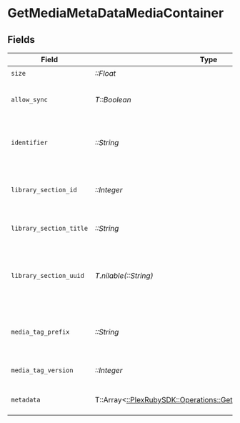 # GetMediaMetaDataMediaContainer


## Fields

| Field                                                                                                                | Type                                                                                                                 | Required                                                                                                             | Description                                                                                                          | Example                                                                                                              |
| -------------------------------------------------------------------------------------------------------------------- | -------------------------------------------------------------------------------------------------------------------- | -------------------------------------------------------------------------------------------------------------------- | -------------------------------------------------------------------------------------------------------------------- | -------------------------------------------------------------------------------------------------------------------- |
| `size`                                                                                                               | *::Float*                                                                                                            | :heavy_check_mark:                                                                                                   | N/A                                                                                                                  | 50                                                                                                                   |
| `allow_sync`                                                                                                         | *T::Boolean*                                                                                                         | :heavy_check_mark:                                                                                                   | Indicates whether syncing is allowed.                                                                                | false                                                                                                                |
| `identifier`                                                                                                         | *::String*                                                                                                           | :heavy_check_mark:                                                                                                   | An plugin identifier for the media container.                                                                        | com.plexapp.plugins.library                                                                                          |
| `library_section_id`                                                                                                 | *::Integer*                                                                                                          | :heavy_check_mark:                                                                                                   | The unique identifier for the library section.                                                                       | 2                                                                                                                    |
| `library_section_title`                                                                                              | *::String*                                                                                                           | :heavy_check_mark:                                                                                                   | The title of the library section.                                                                                    | TV Series                                                                                                            |
| `library_section_uuid`                                                                                               | *T.nilable(::String)*                                                                                                | :heavy_minus_sign:                                                                                                   | The universally unique identifier for the library section.                                                           | e69655a2-ef48-4aba-bb19-0cc34d1e7d36                                                                                 |
| `media_tag_prefix`                                                                                                   | *::String*                                                                                                           | :heavy_check_mark:                                                                                                   | The prefix used for media tag resource paths.                                                                        | /system/bundle/media/flags/                                                                                          |
| `media_tag_version`                                                                                                  | *::Integer*                                                                                                          | :heavy_check_mark:                                                                                                   | The version number for media tags.                                                                                   | 1734362201                                                                                                           |
| `metadata`                                                                                                           | T::Array<[::PlexRubySDK::Operations::GetMediaMetaDataMetadata](../../models/operations/getmediametadatametadata.md)> | :heavy_check_mark:                                                                                                   | An array of metadata items.                                                                                          |                                                                                                                      |